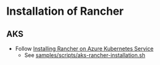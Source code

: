 # Installation of Rancher

## AKS

* Follow [Installing Rancher on Azure Kubernetes Service](https://rancher.com/docs/rancher/v2.6/en/installation/resources/k8s-tutorials/aks/)
  * See [samples/scripts/aks-rancher-installation.sh](../samples/scripts/aks-rancher-installation.sh)
